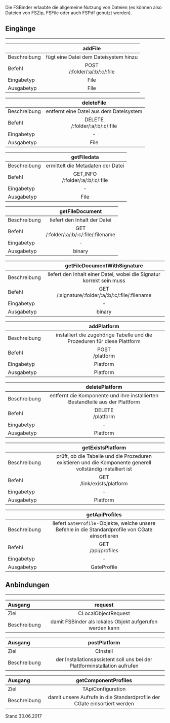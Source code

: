 Die FSBinder erlaubte die allgemeine Nutzung von Dateien (es können also Dateien von FSZip, FSFile oder auch FSPdf genutzt werden).

## Eingänge
---------------

||addFile|
| :----------- |:-----: |
|Beschreibung| fügt eine Datei dem Dateisystem hinzu|
|Befehl| POST<br>/:folder/:a/:b/:c/:file|
|Eingabetyp| File|
|Ausgabetyp| File|

||deleteFile|
| :----------- |:-----: |
|Beschreibung| entfernt eine Datei aus dem Dateisystem|
|Befehl| DELETE<br>/:folder/:a/:b/:c/:file|
|Eingabetyp| -|
|Ausgabetyp| File|

||getFiledata|
| :----------- |:-----: |
|Beschreibung| ermittelt die Metadaten der Datei|
|Befehl| GET,INFO<br>/:folder/:a/:b/:c/:file|
|Eingabetyp| -|
|Ausgabetyp| File|

||getFileDocument|
| :----------- |:-----: |
|Beschreibung| liefert den Inhalt der Datei|
|Befehl| GET<br>/:folder/:a/:b/:c/:file/:filename|
|Eingabetyp| -|
|Ausgabetyp| binary|

||getFileDocumentWithSignature|
| :----------- |:-----: |
|Beschreibung| liefert den Inhalt einer Datei, wobei die Signatur korrekt sein muss|
|Befehl| GET<br>/:signature/:folder/:a/:b/:c/:file/:filename|
|Eingabetyp| -|
|Ausgabetyp| binary|

||addPlatform|
| :----------- |:-----: |
|Beschreibung| installiert die zugehörige Tabelle und die Prozeduren für diese Plattform|
|Befehl| POST<br>/platform|
|Eingabetyp| Platform|
|Ausgabetyp| Platform|

||deletePlatform|
| :----------- |:-----: |
|Beschreibung| entfernt die Komponente und ihre installierten Bestandteile aus der Plattform|
|Befehl| DELETE<br>/platform|
|Eingabetyp| -|
|Ausgabetyp| Platform|

||getExistsPlatform|
| :----------- |:-----: |
|Beschreibung| prüft, ob die Tabelle und die Prozeduren existieren und die Komponente generell vollständig installiert ist|
|Befehl| GET<br>/link/exists/platform|
|Eingabetyp| -|
|Ausgabetyp| Platform|

||getApiProfiles|
| :----------- |:-----: |
|Beschreibung| liefert `GateProfile`-Objekte, welche unsere Befehle in die Standardprofile von CGate einsortieren|
|Befehl| GET<br>/api/profiles|
|Eingabetyp| -|
|Ausgabetyp| GateProfile|


## Anbindungen
---------------

|Ausgang|request|
| :----------- |:-----: |
|Ziel| CLocalObjectRequest|
|Beschreibung| damit FSBinder als lokales Objekt aufgerufen werden kann|

|Ausgang|postPlatform|
| :----------- |:-----: |
|Ziel| CInstall|
|Beschreibung| der Installationsassistent soll uns bei der Plattforminstallation aufrufen|

|Ausgang|getComponentProfiles|
| :----------- |:-----: |
|Ziel| TApiConfiguration|
|Beschreibung| damit unsere Aufrufe in die Standardprofile der CGate einsortiert werden|


Stand 30.06.2017
